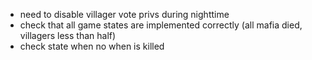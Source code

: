 - need to disable villager vote privs during nighttime
- check that all game states are implemented correctly (all mafia died, villagers less than half)
- check state when no when is killed
